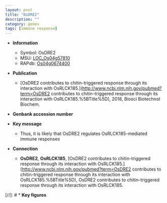 ```yaml
---
layout: post
title: "OsDRE2"
description: ""
category: genes
tags: [immune response]
---
```


* **Information**  
    + Symbol: OsDRE2  
    + MSU: [LOC_Os04g57810](http://rice.uga.edu/cgi-bin/ORF_infopage.cgi?orf=LOC_Os04g57810)  
    + RAPdb: [Os04g0674400](https://rapdb.dna.affrc.go.jp/locus/?name=Os04g0674400)  

* **Publication**  
    + [OsDRE2 contributes to chitin-triggered response through its interaction with OsRLCK185.](http://www.ncbi.nlm.nih.gov/pubmed?term=OsDRE2 contributes to chitin-triggered response through its interaction with OsRLCK185.%5BTitle%5D), 2018, Biosci Biotechnol Biochem.

* **Genbank accession number**  

* **Key message**  
    + Thus, it is likely that OsDRE2 regulates OsRLCK185-mediated immune responses

* **Connection**  
    + __OsDRE2__, __OsRLCK185__, [OsDRE2 contributes to chitin-triggered response through its interaction with OsRLCK185.](http://www.ncbi.nlm.nih.gov/pubmed?term=OsDRE2 contributes to chitin-triggered response through its interaction with OsRLCK185.%5BTitle%5D), OsDRE2 contributes to chitin-triggered response through its interaction with OsRLCK185.

[//]: # * **Key figures**  


